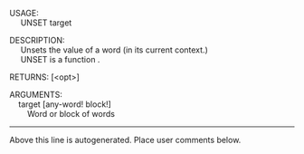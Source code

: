 USAGE:  
&nbsp;&nbsp;&nbsp;&nbsp;&nbsp;UNSET&nbsp;target&nbsp;  
  
DESCRIPTION:  
&nbsp;&nbsp;&nbsp;&nbsp;&nbsp;Unsets&nbsp;the&nbsp;value&nbsp;of&nbsp;a&nbsp;word&nbsp;(in&nbsp;its&nbsp;current&nbsp;context.)  
&nbsp;&nbsp;&nbsp;&nbsp;&nbsp;UNSET&nbsp;is&nbsp;a&nbsp;function&nbsp;.  
  
RETURNS:&nbsp;[&lt;opt&gt;]  
  
ARGUMENTS:  
&nbsp;&nbsp;&nbsp;&nbsp;target&nbsp;[any-word!&nbsp;block!]  
&nbsp;&nbsp;&nbsp;&nbsp;&nbsp;&nbsp;&nbsp;&nbsp;Word&nbsp;or&nbsp;block&nbsp;of&nbsp;words  
___
Above this line is autogenerated. Place user comments below.